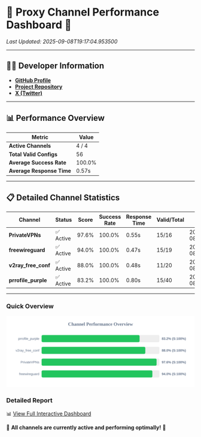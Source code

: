 # 🌟 Proxy Channel Performance Dashboard 🌟

_Last Updated: 2025-09-08T19:17:04.953500_

---

## 👩‍💻 Developer Information

- **[GitHub Profile](https://github.com/4n0nymou3)**  
- **[Project Repository](https://github.com/4n0nymou3/multi-proxy-config-fetcher)**  
- **[X (Twitter)](https://x.com/4n0nymou3)**  

---

## 📊 Performance Overview

| Metric                | Value       |
|-----------------------|-------------|
| **Active Channels**   | 4 / 4       |
| **Total Valid Configs** | 56          |
| **Average Success Rate** | 100.0%      |
| **Average Response Time** | 0.57s       |

---

## 📋 Detailed Channel Statistics

| Channel          | Status     | Score  | Success Rate | Response Time | Valid/Total | Last Success               |
|------------------|------------|--------|--------------|---------------|-------------|----------------------------|
| **PrivateVPNs**  | ✅ Active  | 97.6%  | 100.0% | 0.55s         | 15/16       | 2025-09-08T19:17:04.457279 |
| **freewireguard**  | ✅ Active  | 94.0%  | 100.0% | 0.47s         | 15/19       | 2025-09-08T19:17:04.951812 |
| **v2ray_free_conf**  | ✅ Active  | 88.0%  | 100.0% | 0.48s         | 11/20       | 2025-09-08T19:17:03.864025 |
| **prrofile_purple**  | ✅ Active  | 83.2%  | 100.0% | 0.80s         | 15/40       | 2025-09-08T19:17:03.308999 |

---

### Quick Overview
<div align="center">
  <a href="https://raw.githubusercontent.com/nullluser/NullRepo/refs/heads/main/assets/channel_stats_chart.svg">
    <img src="https://raw.githubusercontent.com/nullluser/NullRepo/refs/heads/main/assets/channel_stats_chart.svg" alt="Source Performance Statistics" width="800">
  </a>
</div>

### Detailed Report
📊 [View Full Interactive Dashboard](https://htmlpreview.github.io/?https://github.com/nullluser/NullRepo/blob/main/assets/performance_report.html)

🎉 **All channels are currently active and performing optimally!** 🎉
